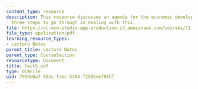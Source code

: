 ```yaml
---
content_type: resource
description: This resource discusses an agenda for the economic development plan and
  three steps to go through in dealing with this.
file: https://ol-ocw-studio-app-production.s3.amazonaws.com/courses/11-945-springfield-studio-fall-2005/793de0a7552cfaec5264f250beef85bf_lect5.pdf
file_type: application/pdf
learning_resource_types:
- Lecture Notes
parent_title: Lecture Notes
parent_type: CourseSection
resourcetype: Document
title: lect5.pdf
type: OCWFile
uid: 793de0a7-552c-faec-5264-f250beef85bf
---
```

